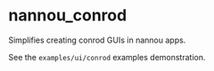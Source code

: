 # nannou_conrod

Simplifies creating conrod GUIs in nannou apps.

See the `examples/ui/conrod` examples demonstration.
